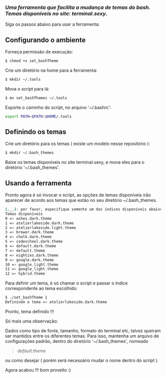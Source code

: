 ### *Uma ferramenta que facilita a mudança de temas do bash. Temas disponíveis no site: terminal.sexy*.

Siga os passos abaixo para usar a ferramenta:

## Configurando o ambiente
Forneça permissão de execução:
```sh
$ chmod +x set_bashTheme
```

Crie um diretório na home para a ferramenta:
```sh
$ mkdir ~/.tools
```

Mova o script para lá:

```sh
$ mv set_bashThemes ~/.tools
```
Exporte o caminho do script, no arquivo '~/.bashrc':

```sh
export PATH=$PATH:$HOME/.tools
```

## Definindo os temas

Crie um diretório para os temas ( existe um modelo nesse repositório ):
```sh
$ mkdir ~/.bash_themes
```

Baixe os temas disponíveis no site terminal.sexy, e mova eles para o diretório '~/.bash_themes'.

## Usando a ferramenta

Pronto agora é só invocar o script, as opções de temas disponíveis irão aparecer de acordo aos temas que estão no seu diretório ~/.bash_themes.

```sh
(._.): por favor, especifique somente um dos índices disponíveis abaixo: 
Temas disponíveis 
0 => ashes.dark.theme
1 => atelierlakeside.dark.theme
2 => atelierlakeside.light.theme
3 => brewer.dark.theme
4 => chalk.dark.theme
5 => codeschool.dark.theme
6 => default.dark.theme
7 => default.theme
8 => eighties.dark.theme
9 => google.dark.theme
10 => google.light.theme
11 => google_light.theme
12 => hybrid.theme
```

Para definir um tema, é só chamar o script e passar o índice correspondente ao tema escolhido:
```sh
$ ./set_bashTheme 1
Definindo o tema => atelierlakeside.dark.theme
```

Pronto, tema definido !!!

Só mais uma observação:

Dados como tipo de fonte, tamanho, formato do terminal etc, talvez queiram ser mantidos entre os diferentes temas.
Para isso, mantenha um arquivo de configurações padrão, dentro do diretório '~/.bash_themes', nomeado 

> *default.theme*

 ou como desejar ( porém será necessário mudar o nome dentro do script ).

Agora acabou !!! bom proveito :)
 
